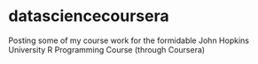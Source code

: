 # datasciencecoursera

Posting some of my course work for the formidable John Hopkins University R Programming Course (through Coursera)


